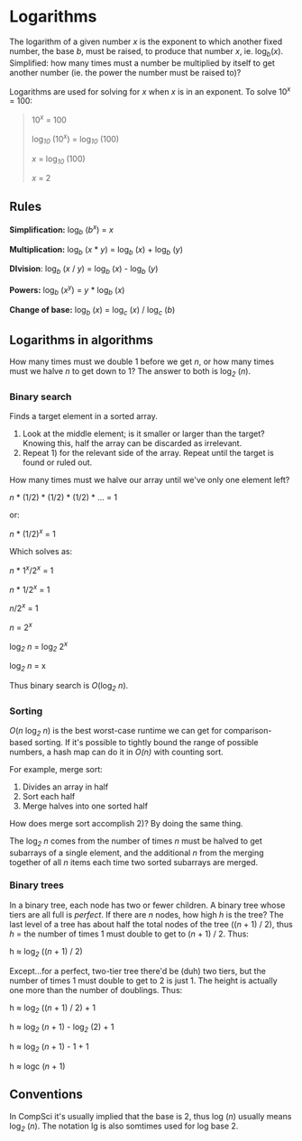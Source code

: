 # Logarithms
The logarithm of a given number _x_ is the exponent to which another fixed number, the base _b_, must be raised, to produce that number _x_, ie. log<sub><i>b</i></sub>(_x_). Simplified: how many times must a number be multiplied by itself to get another number (ie. the power the number must be raised to)?

Logarithms are used for solving for _x_ when _x_ is in an exponent. To solve 
10<sup><i>x</i></sup> = 100:

> 10<sup><i>x</i></sup> = 100
> 
> log<sub><i>10</i></sub> (10<sup><i>x</i></sup>) = log<sub><i>10</i></sub> (100)
>
> _x_ = log<sub><i>10</i></sub> (100)
>
> _x_ = 2

## Rules
**Simplification:** log<sub><i>b</i></sub> (_b_<sup><i>x</i></sup>) = _x_

**Multiplication:** log<sub><i>b</i></sub> (_x_ * _y_) = log<sub><i>b</i></sub> (_x_) + log<sub><i>b</i></sub> (_y_)

**DIvision**: log<sub><i>b</i></sub> (_x_ / _y_) = log<sub><i>b</i></sub> (_x_) - log<sub><i>b</i></sub> (_y_)

**Powers:** log<sub><i>b</i></sub> (_x_<sup><i>y</i></sup>) = _y_ * log<sub><i>b</i></sub> (_x_)

**Change of base:** log<sub><i>b</i></sub> (_x_) = log<sub><i>c</i></sub> (_x_) / log<sub><i>c</i></sub> (_b_)



## Logarithms in algorithms
How many times must we double 1 before we get _n_, or how many times must we halve _n_ to get down to 1? The answer to both is log<sub><i>2</i></sub> (_n_).

### Binary search
Finds a target element in a sorted array.
1. Look at the middle element; is it smaller or larger than the target? Knowing this, half the array can be discarded as irrelevant.
2. Repeat 1) for the relevant side of the array. Repeat until the target is found or ruled out.

How many times must we halve our array until we've only one element left?

_n_ * (1/2) * (1/2) * (1/2) * ... = 1

or: 

_n_ * (1/2)<sup><i>x</i></sup> = 1

Which solves as:

_n_ * 1<sup><i>x</i></sup>/2<sup><i>x</i></sup> = 1

_n_ * 1/2<sup><i>x</i></sup> = 1

_n_/2<sup><i>x</i></sup> = 1

_n_ = 2<sup><i>x</i></sup>

log<sub><i>2</i></sub> _n_ = log<sub><i>2</i></sub> 2<sup><i>x</i></sup>

log<sub><i>2</i></sub> _n_ = x

Thus binary search is _O_(log<sub><i>2</i></sub> _n_).

### Sorting
_O_(_n_ log<sub><i>2</i></sub> _n_) is the best worst-case runtime we can get for comparison-based sorting. If it's possible to tightly bound the range of possible numbers, a hash map can do it in _O(n)_ with counting sort.

For example, merge sort:
1. Divides an array in half
2. Sort each half
3. Merge halves into one sorted half

How does merge sort accomplish 2)? By doing the same thing. 

The log<sub><i>2</i></sub> _n_ comes from the number of times _n_ must be halved to get subarrays of a single element, and the additional _n_ from the merging together of all _n_ items each time two sorted subarrays are merged.

### Binary trees
In a binary tree, each node has two or fewer children. A binary tree whose tiers are all full is _perfect_. If there are _n_ nodes, how high _h_ is the tree? The last level of a tree has about half the total nodes of the tree ((_n_ + 1) / 2), thus _h_ = the number of times 1 must double to get to (_n_ + 1) / 2. Thus:

h ≈ log<sub><i>2</i></sub> ((_n_ + 1) / 2)

Except...for a perfect, two-tier tree there'd be (duh) two tiers, but the number of times 1 must double to get to 2 is just 1. The height is actually one more than the number of doublings. Thus:

h ≈ log<sub><i>2</i></sub> ((_n_ + 1) / 2) + 1

h ≈ log<sub><i>2</i></sub> (_n_ + 1) - log<sub><i>2</i></sub> (2) + 1

h ≈ log<sub><i>2</i></sub> (_n_ + 1) - 1 + 1

h ≈ logc (_n_ + 1) 

## Conventions
In CompSci it's usually implied that the base is 2, thus log (_n_) usually means log<sub><i>2</i></sub> (_n_). The notation lg is also somtimes used for log base 2.